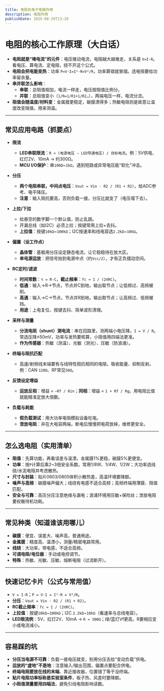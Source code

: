 ```yaml
---
title: 电阻在电子电路作用
description: 电阻作用
publishDate: 2025-08-29T13:28
---
```

# 电阻的核心工作原理（大白话）

- **电阻就是“堵电流”的元件**：电压推动电流，电阻越大越难走，关系是 `V=I·R`。看电压、算电流、定电阻，绕不开这个公式。
- **电阻会把电能变热**：功率 `P=V·I=I²·R=V²/R`，功率算错就冒烟。选电阻要给功率留余量。
- **串并联怎么影响**：
  - **串联**：总阻值相加，电流一样走，电压按阻值比例分。
  - **并联**：总阻值变小（`1/R=1/R1+1/R2…`），两端电压一样，电流分流。
- **阻值会随温度/材料变**：金属膜更稳定，碳膜漂得多；热敏电阻则是故意让温度改变阻值，用来测温。

---

## 常见应用电路（抓要点）

- **限流**
  - **LED串联限流**：`R ≈ (电源电压 − LED导通电压) / 目标电流`。例：5V供电、红灯2V、10mA → 约300Ω。
  - **MCU I/O保护**：串`100Ω`~`1kΩ`，遇到短路或异常电压能“软化”冲击。

- **分压**
  - **两个电阻串联，中间点电压**：`Vout = Vin · R2 / (R1 + R2)`，给ADC参考、电平降压。
  - **注意**：输入阻抗要高，否则负载一接，分压比就变了（电压塌下去）。

- **上拉/下拉**
  - 给悬空的数字脚一个默认值，防止乱跳。
  - 开漏总线（如I2C）必须上拉；按键常用上拉+去抖。
  - **上拉值**：按键`10kΩ`~`100kΩ`；I2C按速率和线电容选`2.2kΩ`~`10kΩ`。

- **偏置（设工作点）**
  - **晶体管**：基极用分压设定静态电流，让它稳稳待在放大区。
  - **单电源运放**：把信号抬到电源中点（约`Vcc/2`），才有正负摆动空间。

- **RC定时/滤波**
  - **时间常数**：`τ = R·C`，**截止频率**：`fc ≈ 1 / (2πRC)`。
  - **低通**：输入→R→节点，节点并C到地，输出取节点；让低频过、高频被削。
  - **高通**：输入→C→节点，节点并R到地，输出取节点；让高频过、低频被挡。
  - **用途**：上电复位、按键去抖、简单波形清理。

- **采样与测量**
  - **分流电阻（shunt）测电流**：串在回路里，测两端小电压降，`I = V / R`。常选压降≤50mV，功率与发热要核算，小阻值用四端法更准。
  - **作为传感器**：热敏（测温）、光敏（测光）、压敏（防浪涌）。

- **终端与阻抗匹配**
  - 高速/射频线末端要有与线特性阻抗相同的电阻，吸收能量、抑制反射。例：CAN `120Ω`、RF常见`50Ω`。

- **反馈设定增益**
  - **运放反相**：增益 = `−Rf / Rin`；**同相**：增益 = `1 + Rf / Rg`。用电阻比值就能精准定放大倍数。

- **负载与耗能**
  - **假负载测试**：用大功率电阻模拟设备吃电。
  - **泄放电阻**：并在大电容两端，断电后慢慢把电荷放掉，维修更安全。

---

## 怎么选电阻（实用清单）

- **阻值**：先算功能，再看误差与温漂。金属膜1%更稳，碳膜5%更便宜。
- **功率**：按`P`计算后乘2~3倍安全系数。常用1/8W、1/4W、1/2W；大功率选线绕/水泥电阻并考虑散热。
- **尺寸与封装**：贴片0603/0805体积小散热差，高温环境要降额。
- **噪声与高频**：碳膜噪声偏大；线绕有电感不适合高频；高频终端用薄膜、阻值匹配。
- **安全与可靠**：高压分压注意绝缘与漏电；浪涌环境用压敏+保险丝；泄放电阻要权衡待机功耗。

---

## 常见种类（知道谁该用哪儿）

- **碳膜**：便宜、误差大、噪声高，普通用途。
- **金属膜**：精度高、温漂小，测量/精密电路常用。
- **线绕**：大功率，带电感，不适合高频。
- **可调电阻/电位器**：手动或电控调节。
- **特殊**：热敏、光敏、压敏、熔断电阻（过流断开）。

---

## 快速记忆卡片（公式与常用值）

- `V = I·R`；`P = V·I = I²·R = V²/R`。
- **分压**：`Vout = Vin · R2 / (R1 + R2)`。
- **RC截止频率**：`fc ≈ 1 / (2πRC)`。
- **上拉值**：按键`10kΩ`~`100kΩ`；I2C `2.2kΩ`~`10kΩ`（看速率与总线电容）。
- **LED限流例**：5V、红灯2V、10mA → `R ≈ 300Ω`；绿/蓝灯Vf更高，R要相应变小或电流减小。

---

## 容易踩的坑

- **分压当电源不可靠**：负载一接电压就变，别用分压去给“变动负载”供电。
- **运放的“虚地”不是地**：注意输入/输出范围，偏置点要配合供电。
- **终端电阻要放在线的末端**、靠近接收器，位置错了等于没终端。
- **贴片电阻功率标称是实验室条件**，板子热、风差时要降额。
- **小阻值测量要用四端法**，避免引线电阻影响读数。
